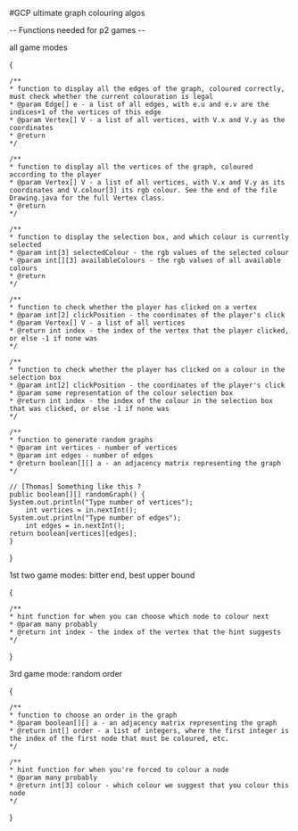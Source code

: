 #GCP
ultimate graph colouring algos


-- Functions needed for p2 games --


all game modes

{

	/**
	* function to display all the edges of the graph, coloured correctly, must check whether the current colouration is legal
	* @param Edge[] e - a list of all edges, with e.u and e.v are the indices+1 of the vertices of this edge
	* @param Vertex[] V - a list of all vertices, with V.x and V.y as the coordinates
	* @return
	*/
	
	/**
	* function to display all the vertices of the graph, coloured according to the player
	* @param Vertex[] V - a list of all vertices, with V.x and V.y as its coordinates and V.colour[3] its rgb colour. See the end of the file Drawing.java for the full Vertex class.
	* @return
	*/
	
	/**
	* function to display the selection box, and which colour is currently selected
	* @param int[3] selectedColour - the rgb values of the selected colour
	* @param int[][3] availableColours - the rgb values of all available colours
	* @return
	*/
	
	/**
	* function to check whether the player has clicked on a vertex
	* @param int[2] clickPosition - the coordinates of the player's click
	* @param Vertex[] V - a list of all vertices
	* @return int index - the index of the vertex that the player clicked, or else -1 if none was
	*/
	
	/**
	* function to check whether the player has clicked on a colour in the selection box
	* @param int[2] clickPosition - the coordinates of the player's click
	* @param some representation of the colour selection box
	* @return int index - the index of the colour in the selection box that was clicked, or else -1 if none was
	*/
	
	/**
	* function to generate random graphs
	* @param int vertices - number of vertices
	* @param int edges - number of edges
	* @return boolean[][] a - an adjacency matrix representing the graph
	*/
	
	// [Thomas] Something like this ?
	public boolean[][] randomGraph() {
	System.out.println("Type number of vertices");
		int vertices = in.nextInt();
	System.out.println("Type number of edges");
		int edges = in.nextInt();
	return boolean[vertices][edges];
	}
	
}

1st two game modes: bitter end, best upper bound

{

	/**
	* hint function for when you can choose which node to colour next
	* @param many probably
	* @return int index - the index of the vertex that the hint suggests
	*/
	
}

3rd game mode: random order

{

	/**
	* function to choose an order in the graph
	* @param boolean[][] a - an adjacency matrix representing the graph
	* @return int[] order - a list of integers, where the first integer is the index of the first node that must be coloured, etc.
	*/
	
	/**
	* hint function for when you're forced to colour a node
	* @param many probably
	* @return int[3] colour - which colour we suggest that you colour this node
	*/
}

